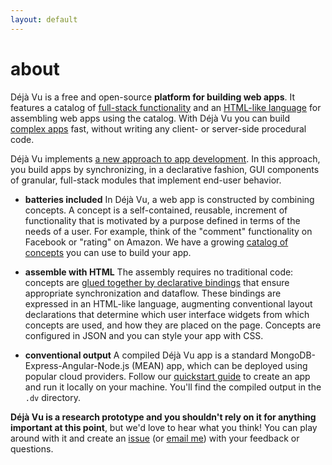 ```yaml
---
layout: default
---
```


# about

Déjà Vu is a free and open-source **platform for building web apps**. 
It features a catalog of
[full-stack functionality](./catalog)
and an [HTML-like language](./tutorial) for
assembling web apps using the catalog.
With Déjà Vu you can build [complex apps](./samples) fast, without writing any
client- or server-side procedural code.

Déjà Vu implements [a new approach to app development](./research). In this approach,
you build apps by synchronizing, in a declarative fashion, GUI components of
granular, full-stack modules that implement end-user behavior.

- **batteries included** In Déjà Vu, a web app is constructed
by combining concepts.
A concept is a self-contained, reusable,
increment of functionality that is motivated by a purpose defined in terms of
the needs of a user. For example, think of the "comment" functionality
on Facebook or "rating" on Amazon. We have a growing [catalog of
concepts](./catalog) you can use to build your app.

- **assemble with HTML** The assembly requires no traditional
code: concepts are [glued together by declarative bindings](./tutorial)
that ensure appropriate synchronization and dataflow. These
bindings are expressed in an HTML-like 
language, augmenting conventional layout declarations that
determine which user interface widgets from which concepts
are used, and how they are placed on the page. Concepts
are configured in JSON and you can style your app with CSS.

- **conventional output** A compiled Déjà Vu app is a standard
MongoDB-Express-Angular-Node.js (MEAN) app, which can be
deployed using popular cloud providers. Follow our
[quickstart guide](./quickstart) to create an app and run it locally on
your machine. You'll find the compiled output in the `.dv` directory.


**Déjà Vu is a research prototype and you shouldn't rely on it for anything
important at this point**, but we'd love to hear what you think!
You can play around with it and create an
[issue](https://github.com/deja-vu-platform/deja-vu/issues)
(or [email me](https://deja-vu-platform.github.io)) with your
feedback or questions.
